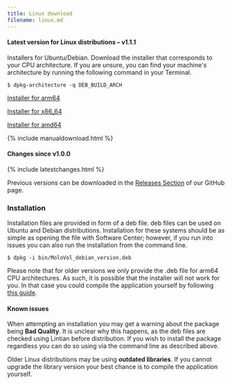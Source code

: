 ```yaml
---
title: Linux download
filename: linux.md
---
```


#### Latest version for Linux distributions – v1.1.1

Installers for Ubuntu/Debian. Download the installer that corresponds to your CPU architecture.
If you are unsure, you can find your machine's architecture by running the following command in your Terminal.

```
$ dpkg-architecture -q DEB_BUILD_ARCH
```

<div class="button-row">
  <a class="button download"
    href="https://github.com/molovol/MoloVol/releases/download/v1.1.1/MoloVol_debian_arm64_v1.1.1.deb">
    Installer for arm64
  </a>

  <a class="button download"
    href="https://github.com/molovol/MoloVol/releases/download/v1.1.1/MoloVol_debian_amd64_v1.1.1.deb">
    Installer for x86_64
  </a>

  <a class="button download" 
    href="https://github.com/molovol/MoloVol/releases/download/v1.1.1/MoloVol_debian_amd64_v1.1.1.deb">
    Installer for amd64
  </a>
</div>

{% include manualdownload.html %}

#### Changes since v1.0.0

{% include latestchanges.html %}

Previous versions can be downloaded in the [Releases Section](https://github.com/molovol/MoloVol/releases) 
of our GitHub page.

### Installation
Installation files are provided in form of a deb file. deb files can be used on Ubuntu and Debian distributions.
Installation for these systems should be as simple as opening the file with Software Center; however, if you run 
into issues you can also run the installation from the command line.
```
$ dpkg -i bin/MoloVol_debian_version.deb 
```

Please note that for older versions we only provide the .deb file for arm64 CPU architectures. As such, it 
is possible that the installer will not work for you. In that case you could compile the application yourself 
by following [this guide](https://github.com/molovol/MoloVol/wiki/Getting-started-on-Linux).

#### Known issues
When attempting an installation you may get a warning about the package being **Bad Quality**. It is unclear
why this happens, as the deb files are checked using Lintian before distribution. If you wish to install
the package regardless you can do so using via the command line as described above.

Older Linux distributions may be using **outdated libraries**. If you cannot upgrade the library version your best
chance is to compile the application yourself.

